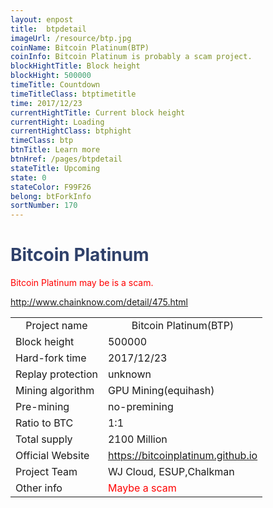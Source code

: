 ```yaml
---
layout: enpost
title:  btpdetail
imageUrl: /resource/btp.jpg
coinName: Bitcoin Platinum(BTP)
coinInfo: Bitcoin Platinum is probably a scam project.
blockHightTitle: Block height
blockHight: 500000
timeTitle: Countdown
timeTitleClass: btptimetitle
time: 2017/12/23
currentHightTitle: Current block height
currentHight: Loading
currentHightClass: btphight
timeClass: btp
btnTitle: Learn more
btnHref: /pages/btpdetail
stateTitle: Upcoming
state: 0
stateColor: F99F26
belong: btForkInfo
sortNumber: 170
---
```

<h1 style="color: #2F416A">Bitcoin Platinum</h1>
<p style="color: red">Bitcoin Platinum may be is a scam.
</p>
<a href="http://www.chainknow.com/detail/475.html" target="_blank">http://www.chainknow.com/detail/475.html</a>
<table class="center">
  <tbody>
    <tr style="text-align: center">
        <td class="tablehalf">Project name</td>
        <td class="tablehalf">Bitcoin Platinum(BTP)</td>
    </tr>
    <tr>
        <td>Block height</td>
        <td>500000</td>
    </tr>
    <tr>
        <td>Hard-fork time</td>
        <td>2017/12/23</td>
    </tr>
    <tr>
        <td>Replay protection</td>
        <td>unknown</td>
    </tr>
    <tr>
        <td>Mining algorithm</td>
        <td>GPU Mining(equihash)</td>
    </tr>
    <tr>
        <td>Pre-mining </td>
        <td>no-premining</td>
    </tr>
    <tr>
        <td>Ratio to BTC</td>
        <td>1:1</td>
    </tr>
    <tr>
        <td>Total supply</td>
        <td>2100 Million</td>
    </tr>
    <tr>
        <td>Official Website</td>
        <td><a href="https://bitcoinplatinum.github.io/" target="_blank">https://bitcoinplatinum.github.io</a></td>
    </tr>
    <tr>
        <td>Project Team</td>
        <td>WJ Cloud, ESUP,Chalkman</td>
    </tr>
    <tr>
        <td>Other info</td>
        <td style="color:red">Maybe a scam</td>
    </tr>
  </tbody>
</table>
